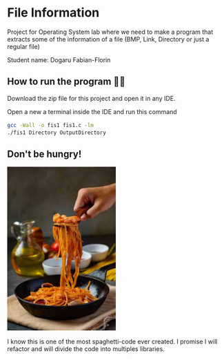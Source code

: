 # File Information

Project for Operating System lab where we need to make a program that extracts some of the information of a file (BMP, Link, Directory or just a regular file)

Student name: Dogaru Fabian-Florin


## How to run the program 🏃‍♂️

Download the zip file for this project and open it in any IDE.

Open a new a terminal inside the IDE and run this command

```bash
gcc -Wall -o fis1 fis1.c -lm
./fis1 Directory OutputDirectory
```
## Don't be hungry!
<img
  src="ImagesReadMe/Spaghetti.jpeg"
  alt="Spaghetti photo not loaded :("
  title="Monster"
  style="display: inline-block; margin-left: auto; margin-right: auto; width: 50%;">


I know this is one of the most spaghetti-code ever created. I promise I will refactor and will divide the code into multiples libraries.
